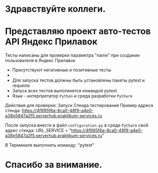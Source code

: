# Здравствуйте коллеги. 
# Представляю проект авто-тестов API Яндекс Прилавок
 Тесты написаны для проверки параметра "name" при создании пользователя в Яндекс Прилавок
- Присутствуют негативные и позитивные тесты
- 
- Для запуска тестов должны быть установлены пакеты pytest и requests
- Запуск всех тестов выполянется командой pytest
- Язык - интерпретатор `Python` и среда разработки `PyCharm`

Действия для проверки:
Запуск Стенда тестирования
Пример адреса стенда: https://4f995f6a-8ca0-48f9-a4e0-a38e5847a2f5.serverhub.praktikum-services.ru

После запуска внести в файл `configuration.py` в среде `PyCharm` свой адрес стенда:
URL_SERVICE = "https://4f995f6a-8ca0-48f9-a4e0-a38e5847a2f5.serverhub.praktikum-services.ru"

В Терминале выполнить команду: "pytest"

# Спасибо за внимание.
